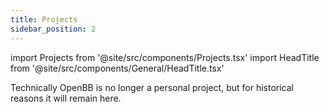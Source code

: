 ```yaml
---
title: Projects
sidebar_position: 2
---
```


import Projects from '@site/src/components/Projects.tsx'
import HeadTitle from '@site/src/components/General/HeadTitle.tsx'

<HeadTitle title="Projects | Didier" />

Technically OpenBB is no longer a personal project, but for historical reasons it will remain here.

<Projects />